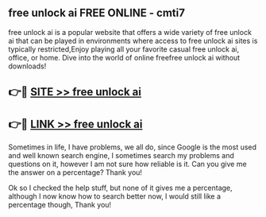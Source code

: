 ## free unlock ai FREE ONLINE - cmti7

free unlock ai is a popular website that offers a wide variety of free unlock ai that can be played in environments where access to free unlock ai sites is typically restricted,Enjoy playing all your favorite casual free unlock ai, office, or home. Dive into the world of online freefree unlock ai without downloads!

## 👉🔴 [SITE >> free unlock ai](http://news.freeplayer.one?title=free_unlock_ai&ref=FRRE)

## 👉🔴 [LINK >> free unlock ai](http://news.freeplayer.one?title=free_unlock_ai&ref=FREE)

Sometimes in life, I have problems, we all do, since Google is the most used and well known search engine, I sometimes search my problems and questions on it, however I am not sure how reliable is it. Can you give me the answer on a percentage? Thank you!

Ok so I checked the help stuff, but none of it gives me a percentage, although I now know how to search better now, I would still like a percentage though, Thank you!